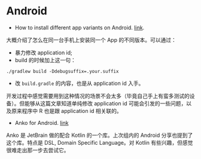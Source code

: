 # Android

- How to install different app variants on Android. [link](https://blog.grandcentrix.net/how-to-install-different-app-variants-on-one-android-device/).

大概介绍了怎么在同一台手机上安装同一个 App 的不同版本。可以通过：
- 暴力修改 application id;
- build 的时候加上这一句：

```
./gradlew build -Ddebugsuffix=.your.suffix
```
- 改 `build.gradle` 的内容，也是从 application id 入手。

开发过程中感觉需要用到这种情况的场景不会太多（毕竟自己手上有蛮多测试的设备）。但能够从这篇文章知道单纯修改 application id 可能会引发的一些问题，以及原来程序中 R 也是跟 application id 相关联的。

- Anko for Android. [link](http://blog.jetbrains.com/kotlin/2015/04/announcing-anko-for-android/)

Anko 是 JetBrain 做的配合 Kotlin 的一个库。上次组内的 Android 分享也提到了这个库。特点是 DSL, Domain Specific Language。对 Kotlin 有些兴趣，但感觉很难走出那一步去尝试它。
